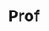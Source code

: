---
layout: person
given: Carl Henrik
family: Ek
department: Department of Computer Science and Technology
title: Prof
job_title: 'Senior Lecturer '
crsid: che29
image: /assets/uploads/Ek_Carl-Henrik.png
webpage: http://carlhenrik.com/
biography: I am a Associate Professor in the Computer Laboratory at the University
  of Cambridge, UK. and a Docent in Machine Learning at the Royal Institute of Technology,
  Sweden. Learning is the task of associating a new phenomena to previous knowledge.
  Knowledge is the capability of providing structure to the environment. In the field
  of machine learning we try to build methods that are capable of learning from data.
  The fundamental aspect of learning is assumptions, being the realisation of knowledge,
  the science of machine learning is concerned with how to formulate assumptions into
  mathematics (modelling) and how to related them to observed data (inference). My
  research focus spans both these areas, in specific I am interested in how we can
  specify data efficient and interpretable assumptions that allows us to learn from
  small amounts of data. Most of my work is focused on Bayesian non-parametric methods
  and in specific Gaussian processes.
---